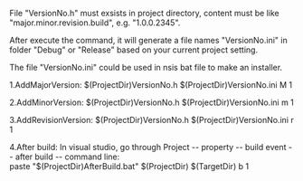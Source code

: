 File "VersionNo.h" must exsists in project directory, content must be like "major.minor.revision.build", e.g. "1.0.0.2345".

After execute the command, it will generate a file names "VersionNo.ini" in folder "Debug" or "Release" based on your current project setting.

The file "VersionNo.ini" could be used in nsis bat file to make an installer.


1.AddMajorVersion: $(ProjectDir)VersionNo.h $(ProjectDir)VersionNo.ini M 1

2.AddMinorVersion: $(ProjectDir)VersionNo.h $(ProjectDir)VersionNo.ini m 1

3.AddRevisionVersion: $(ProjectDir)VersionNo.h $(ProjectDir)VersionNo.ini r 1

4.After build:
	In visual studio, go through Project -- property -- build event -- after build -- command line:  
	paste "$(ProjectDir)AfterBuild.bat" $(ProjectDir) $(TargetDir) b 1